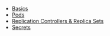 - [Basics](basics.md)
- [Pods](pods.md)
- [Replication Controllers & Replica Sets](replication.md)
- [Secrets](secrets.md)
